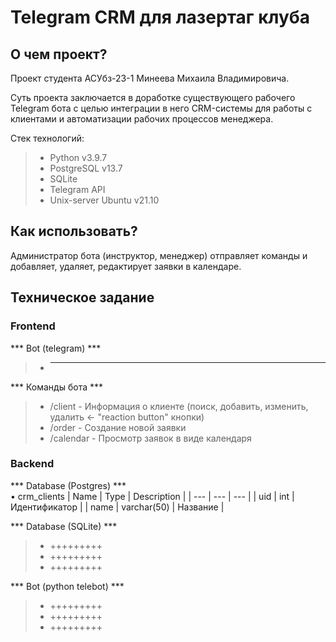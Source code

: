 # Telegram CRM для лазертаг клуба

## О чем проект?
Проект студента АСУбз-23-1 Минеева Михаила Владимировича.

Суть проекта заключается в доработке существующего рабочего Telegram бота с целью интеграции
в него CRM-системы для работы с клиентами и автоматизации рабочих процессов менеджера.

Стек технологий:
> - Python v3.9.7
> - PostgreSQL v13.7
> - SQLite
> - Telegram API
> - Unix-server Ubuntu v21.10

## Как использовать?
Администратор бота (инструктор, менеджер) отправляет команды и добавляет, удаляет, редактирует заявки в календаре.


## Техническое задание
### Frontend 
*** Bot (telegram) ***
> - ***

*** Команды бота ***
> - /client - Информация о клиенте (поиск, добавить, изменить, удалить <- "reaction button" кнопки)
> - /order - Создание новой заявки
> - /calendar - Просмотр заявок в виде календаря


### Backend  
*** Database (Postgres) ***  
• crm_clients
| Name | Type | Description |
| --- | --- | --- |
| uid | int | Идентификатор |
| name | varchar(50) | Название |

*** Database (SQLite) ***
> - +++++++++
> - +++++++++
> - +++++++++

*** Bot (python telebot) ***
> - +++++++++
> - +++++++++
> - +++++++++

 
